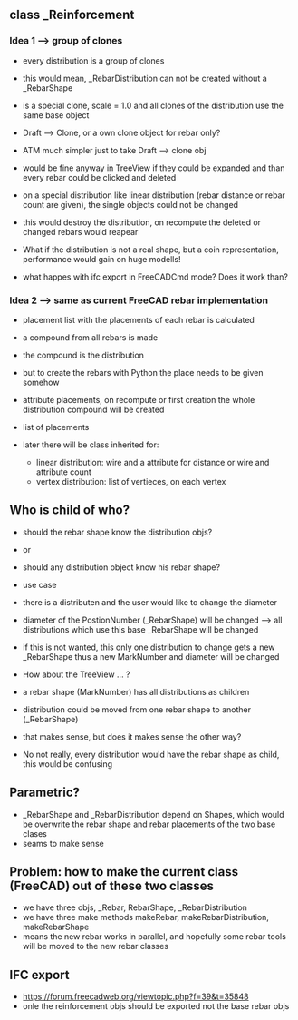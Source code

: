 ## class _Reinforcement
### Idea 1 --> group of clones
+ every distribution is a group of clones
+ this would mean, _RebarDistribution can not be created without a _RebarShape
+ is a special clone, scale = 1.0 and all clones of the distribution use the same base object
+ Draft --> Clone, or a own clone object for rebar only?
+ ATM much simpler just to take Draft --> clone obj
+ would be fine anyway in TreeView if they could be expanded and than every rebar could be clicked and deleted
+ on a special distribution like linear distribution (rebar distance or rebar count are given), the single objects could not be changed
+ this would destroy the distribution, on recompute the deleted or changed rebars would reapear

+ What if the distribution is not a real shape, but a coin representation, performance would gain on huge modells!
+ what happes with ifc export in FreeCADCmd mode? Does it work than?

### Idea 2 --> same as current FreeCAD rebar implementation
+ placement list with the placements of each rebar is calculated
+ a compound from all rebars is made
+ the compound is the distribution

+ but to create the rebars with Python the place needs to be given somehow
+ attribute placements, on recompute or first creation the whole distribution compound will be created
+ list of placements

+ later there will be class inherited for:
    + linear distribution: wire and a attribute for distance or wire and attribute count
    + vertex distribution: list of vertieces, on each vertex


## Who is child of who?
+ should the rebar shape know the distribution objs?
+ or
+ should any distribution object know his rebar shape?
+ use case
+ there is a distributen and the user would like to change the diameter
+ diameter of the PostionNumber (_RebarShape) will be changed --> all distributions which use this base _RebarShape will be changed
+ if this is not wanted, this only one distribution to change gets a new _RebarShape thus a new MarkNumber and diameter will be changed

+ How about the TreeView ... ?
+ a rebar shape (MarkNumber) has all distributions as children
+ distribution could be moved from one rebar shape to another (_RebarShape)
+ that makes sense, but does it makes sense the other way?
+ No not really, every distribution would have the rebar shape as child, this would be confusing


## Parametric?
+ _RebarShape and _RebarDistribution depend on Shapes, which would be overwrite the rebar shape and rebar placements of the two base clases
+ seams to make sense


## Problem: how to make the current class (FreeCAD) out of these two classes
+ we have three objs, _Rebar, RebarShape, _RebarDistribution
+ we have three make methods makeRebar, makeRebarDistribution, makeRebarShape
+ means the new rebar works in parallel, and hopefully some rebar tools will be moved to the new rebar classes


## IFC export
+ https://forum.freecadweb.org/viewtopic.php?f=39&t=35848
+ onle the reinforcement objs should be exported not the base rebar objs
